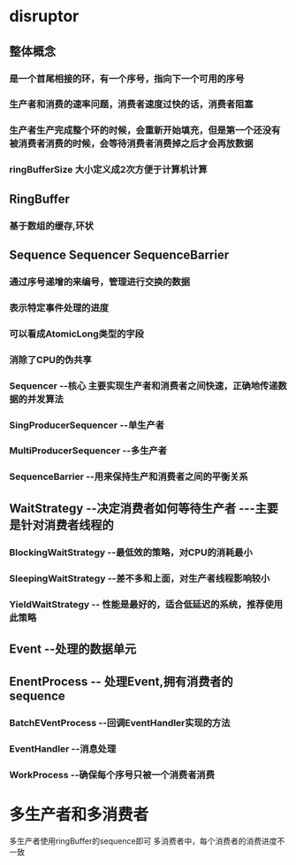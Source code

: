 # disruptor
## 整体概念
###  是一个首尾相接的环，有一个序号，指向下一个可用的序号
###  生产者和消费的速率问题，消费者速度过快的话，消费者阻塞
###  生产者生产完成整个环的时候，会重新开始填充，但是第一个还没有被消费者消费的时候，会等待消费者消费掉之后才会再放数据
###  ringBufferSize 大小定义成2次方便于计算机计算
## RingBuffer
### 基于数组的缓存,环状
## Sequence Sequencer SequenceBarrier
###  通过序号递增的来编号，管理进行交换的数据
### 表示特定事件处理的进度 
### 可以看成AtomicLong类型的字段
### 消除了CPU的伪共享
### Sequencer  --核心   主要实现生产者和消费者之间快速，正确地传递数据的并发算法
### SingProducerSequencer   --单生产者
### MultiProducerSequencer   --多生产者
###  SequenceBarrier  --用来保持生产和消费者之间的平衡关系
## WaitStrategy  --决定消费者如何等待生产者   ---主要是针对消费者线程的
### BlockingWaitStrategy  --最低效的策略，对CPU的消耗最小
### SleepingWaitStrategy  --差不多和上面，对生产者线程影响较小
### YieldWaitStrategy -- 性能是最好的，适合低延迟的系统，推荐使用此策略
## Event  --处理的数据单元
## EnentProcess -- 处理Event,拥有消费者的sequence
### BatchEVentProcess  --回调EventHandler实现的方法
### EventHandler  --消息处理
### WorkProcess  --确保每个序号只被一个消费者消费


# 多生产者和多消费者
多生产者使用ringBuffer的sequence即可
多消费者中，每个消费者的消费进度不一致